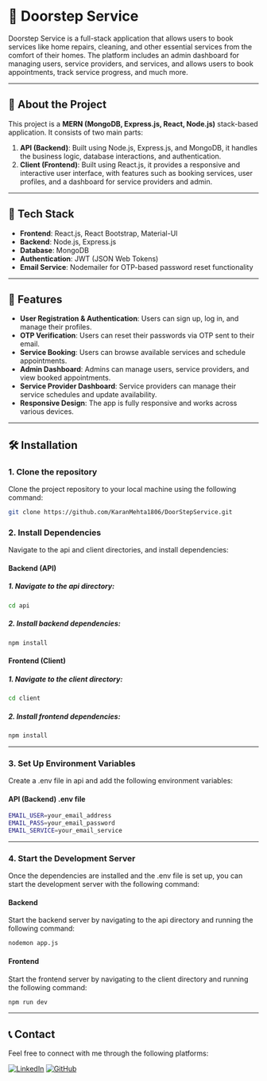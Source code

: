 # 🚪 Doorstep Service

Doorstep Service is a full-stack application that allows users to book services like home repairs, cleaning, and other essential services from the comfort of their homes. The platform includes an admin dashboard for managing users, service providers, and services, and allows users to book appointments, track service progress, and much more.

---

## 📜 About the Project

This project is a **MERN (MongoDB, Express.js, React, Node.js)** stack-based application. It consists of two main parts:

1. **API (Backend)**: Built using Node.js, Express.js, and MongoDB, it handles the business logic, database interactions, and authentication.
2. **Client (Frontend)**: Built using React.js, it provides a responsive and interactive user interface, with features such as booking services, user profiles, and a dashboard for service providers and admin.

---

## 🚀 Tech Stack

- **Frontend**: React.js, React Bootstrap, Material-UI
- **Backend**: Node.js, Express.js
- **Database**: MongoDB
- **Authentication**: JWT (JSON Web Tokens)
- **Email Service**: Nodemailer for OTP-based password reset functionality

---

## 🌟 Features

- **User Registration & Authentication**: Users can sign up, log in, and manage their profiles.
- **OTP Verification**: Users can reset their passwords via OTP sent to their email.
- **Service Booking**: Users can browse available services and schedule appointments.
- **Admin Dashboard**: Admins can manage users, service providers, and view booked appointments.
- **Service Provider Dashboard**: Service providers can manage their service schedules and update availability.
- **Responsive Design**: The app is fully responsive and works across various devices.

---

## 🛠️ Installation

### 1. Clone the repository

Clone the project repository to your local machine using the following command:

```bash
git clone https://github.com/KaranMehta1806/DoorStepService.git
```

### 2. Install Dependencies
Navigate to the api and client directories, and install dependencies:

#### Backend (API)

##### 1. Navigate to the api directory:
```bash
cd api
```

##### 2. Install backend dependencies:
```bash
npm install
```
#### Frontend (Client)

##### 1. Navigate to the client directory:
```bash
cd client
```
##### 2. Install frontend dependencies:
```bash
npm install
```
---

### 3. Set Up Environment Variables
Create a .env file in api and add the following environment variables:

#### API (Backend) .env file
```bash
EMAIL_USER=your_email_address
EMAIL_PASS=your_email_password
EMAIL_SERVICE=your_email_service
```
---

### 4. Start the Development Server
Once the dependencies are installed and the .env file is set up, you can start the development server with the following command:

#### Backend
Start the backend server by navigating to the api directory and running the following command:

```bash
nodemon app.js
```
#### Frontend
Start the frontend server by navigating to the client directory and running the following command:

```bash
npm run dev
```
---

## 📞 Contact
Feel free to connect with me through the following platforms:

[![LinkedIn](https://img.shields.io/badge/Karan_Mehta_-0A66C2?style=for-the-badge&logo=linkedin&logoColor=white)](https://www.linkedin.com/in/mehtakaran18)
[![GitHub](https://img.shields.io/badge/Karan_Mehta_-181717?style=for-the-badge&logo=github&logoColor=white)](https://github.com/KaranMehta1806)
